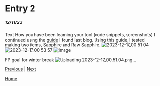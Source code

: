 # Entry 2
##### 12/11/23

Text
How you have been learning your tool (code snippets, screenshots)
I continued using the [guide](https://www.youtube.com/watch?v=o6Xbp2dTEGA&t=3s) I found last blog. Using this guide, I tested making two items, Sapphire and Raw Sapphire.
![2023-12-17_00 51 04](https://github.com/aidanc1266/apcsa-freedom-project/assets/145048443/287d91d6-d34a-4681-b3c0-fff50d27e177)
![2023-12-17_00 53 57](https://github.com/aidanc1266/apcsa-freedom-project/assets/145048443/9fedb5da-571c-4da5-8760-898e65c8b7f8)
![image](https://github.com/aidanc1266/apcsa-freedom-project/assets/145048443/a6910fd8-2122-4d44-9138-bf5697edbb26)



FP goal for winter break
![Uploading 2023-12-17_00.51.04.png…]()

[Previous](entry01.md) | [Next](entry03.md)

[Home](../README.md)
